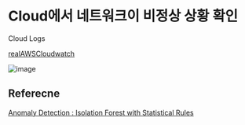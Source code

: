 # Cloud에서 네트워크이 비정상 상황 확인

Cloud Logs

[realAWSCloudwatch](https://github.com/numenta/NAB/tree/master/data/realAWSCloudwatch)

![image](https://github.com/kyopark2014/ML-anomaly-detection/assets/52392004/3324aa46-838d-4d22-86b7-5bc73698772c)

## Referecne

[Anomaly Detection : Isolation Forest with Statistical Rules](https://towardsdatascience.com/isolation-forest-with-statistical-rules-4dd27dad2da9)
